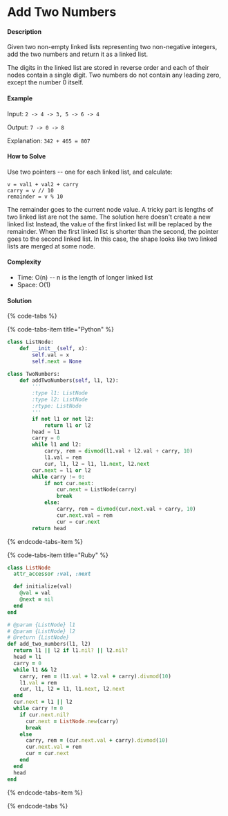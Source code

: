 # Add Two Numbers

#### Description

Given two non-empty linked lists representing two non-negative integers,
add the two numbers and return it as a linked list.

The digits in the linked list are stored in reverse order and each of
their nodes contain a single digit.
Two numbers do not contain any leading zero, except the number 0 itself.

#### Example
Input: `2 -> 4 -> 3, 5 -> 6 -> 4`

Output: `7 -> 0 -> 8`

Explanation: `342 + 465 = 807`

#### How to Solve

Use two pointers -- one for each linked list, and calculate:

```
v = val1 + val2 + carry
carry = v // 10
remainder = v % 10
```

The remainder goes to the current node value.
A tricky part is lengths of two linked list are not the same.
The solution here doesn't create a new linked list
Instead, the value of the first linked list will be replaced by the remainder.
When the first linked list is shorter than the second, the pointer
goes to the second linked list. In this case, the shape looks like two linked lists are merged at some node.


#### Complexity

- Time: O(n) -- n is the length of longer linked list
- Space: O(1)

#### Solution

{% code-tabs %}

{% code-tabs-item title="Python" %}
```python
class ListNode:
    def __init__(self, x):
        self.val = x
        self.next = None

class TwoNumbers:
    def addTwoNumbers(self, l1, l2):
        '''
        :type l1: ListNode
        :type l2: ListNode
        :rtype: ListNode
        '''
        if not l1 or not l2:
            return l1 or l2
        head = l1
        carry = 0
        while l1 and l2:
            carry, rem = divmod(l1.val + l2.val + carry, 10)
            l1.val = rem
            cur, l1, l2 = l1, l1.next, l2.next
        cur.next = l1 or l2
        while carry != 0:
            if not cur.next:
                cur.next = ListNode(carry)
                break
            else:
                carry, rem = divmod(cur.next.val + carry, 10)
                cur.next.val = rem
                cur = cur.next
        return head
```
{% endcode-tabs-item %}

{% code-tabs-item title="Ruby" %}
```ruby
class ListNode
  attr_accessor :val, :next

  def initialize(val)
    @val = val
    @next = nil
  end
end

# @param {ListNode} l1
# @param {ListNode} l2
# @return {ListNode}
def add_two_numbers(l1, l2)
  return l1 || l2 if l1.nil? || l2.nil?
  head = l1
  carry = 0
  while l1 && l2
    carry, rem = (l1.val + l2.val + carry).divmod(10)
    l1.val = rem
    cur, l1, l2 = l1, l1.next, l2.next
  end
  cur.next = l1 || l2
  while carry != 0
    if cur.next.nil?
      cur.next = ListNode.new(carry)
      break
    else
      carry, rem = (cur.next.val + carry).divmod(10)
      cur.next.val = rem
      cur = cur.next
    end
  end
  head
end
```
{% endcode-tabs-item %}

{% endcode-tabs %}
